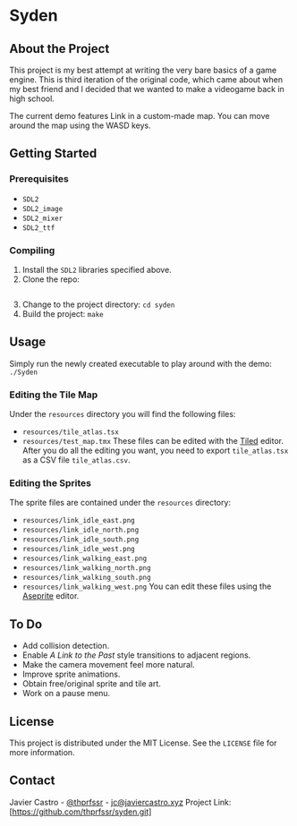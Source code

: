 # Syden

## About the Project

This project is my best attempt at writing the very bare basics of a game
engine. This is third iteration of the original code, which came about when my
best friend and I decided that we wanted to make a videogame back in
high school.

The current demo features Link in a custom-made map. You can move around the
map using the WASD keys.

## Getting Started

### Prerequisites

* ```SDL2```
* ```SDL2_image```
* ```SDL2_mixer```
* ```SDL2_ttf```

### Compiling

1. Install the ```SDL2``` libraries specified above.
2. Clone the repo:
	```git clone https://github.com/thprfssr/syden.git
3. Change to the project directory:
	```cd syden```
4. Build the project:
	```make```

## Usage

Simply run the newly created executable to play around with the demo:
	```./Syden```

### Editing the Tile Map

Under the ```resources``` directory you will find the following files:
* ```resources/tile_atlas.tsx```
* ```resources/test_map.tmx```
These files can be edited with the [Tiled](https://www.mapeditor.org/) editor.
After you do all the editing you want, you need to export ```tile_atlas.tsx```
as a CSV file ```tile_atlas.csv```.

### Editing the Sprites

The sprite files are contained under the ```resources``` directory:
* ```resources/link_idle_east.png```
* ```resources/link_idle_north.png```
* ```resources/link_idle_south.png```
* ```resources/link_idle_west.png```
* ```resources/link_walking_east.png```
* ```resources/link_walking_north.png```
* ```resources/link_walking_south.png```
* ```resources/link_walking_west.png```
You can edit these files using the [Aseprite](https://www.aseprite.org/)
editor.

## To Do

* Add collision detection.
* Enable _A Link to the Past_ style transitions to adjacent regions.
* Make the camera movement feel more natural.
* Improve sprite animations.
* Obtain free/original sprite and tile art.
* Work on a pause menu.

## License

This project is distributed under the MIT License. See the ```LICENSE``` file
for more information.

## Contact

Javier Castro - [@thprfssr](https://twitter.com/thprfssr) - <jc@javiercastro.xyz>
Project Link: [https://github.com/thprfssr/syden.git]
